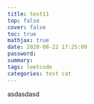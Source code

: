 ```yaml
---
title: test11
top: false
cover: false
toc: true
mathjax: true
date: 2020-08-22 17:25:09
password:
summary:
tags: leetcode
categories: test cat
---
```


asdasdasd